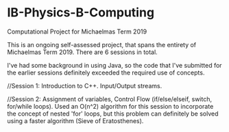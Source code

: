 # IB-Physics-B-Computing
Computational Project for Michaelmas Term 2019

This is an ongoing self-assessed project, that spans the entirety of Michaelmas Term 2019. There are 6 sessions in total.

I've had some background in using Java, so the code that I've submitted for the earlier sessions definitely exceeded the required use of concepts. 

//Session 1: Introduction to C++. Input/Output streams.

//Session 2: Assignment of variables, Control Flow (if/else/elseif, switch, for/while loops).
Used an O(n^2) algorithm for this session to incorporate the concept of nested 'for' loops, but this problem can definitely be solved using a faster algorithm (Sieve of Eratosthenes).
